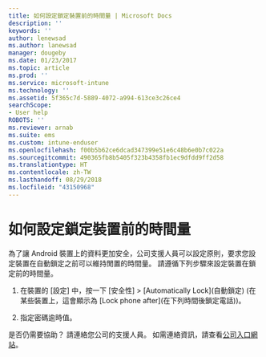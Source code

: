 ```yaml
---
title: 如何設定鎖定裝置前的時間量 | Microsoft Docs
description: ''
keywords: ''
author: lenewsad
ms.author: lanewsad
manager: dougeby
ms.date: 01/23/2017
ms.topic: article
ms.prod: ''
ms.service: microsoft-intune
ms.technology: ''
ms.assetid: 5f365c7d-5889-4072-a994-613ce3c26ce4
searchScope:
- User help
ROBOTS: ''
ms.reviewer: arnab
ms.suite: ems
ms.custom: intune-enduser
ms.openlocfilehash: f00b5b62ce6dcad347399e51e6c48b6e0b7c022a
ms.sourcegitcommit: 490365fb8b5405f323b4358fb1ec9dfdd9ff2d58
ms.translationtype: HT
ms.contentlocale: zh-TW
ms.lasthandoff: 08/29/2018
ms.locfileid: "43150968"
---
```

# <a name="how-to-set-the-amount-of-time-before-your-device-is-locked"></a>如何設定鎖定裝置前的時間量

為了讓 Android 裝置上的資料更加安全，公司支援人員可以設定原則，要求您設定裝置在自動鎖定之前可以維持閒置的時間量。 請遵循下列步驟來設定裝置在鎖定前的時間量。

1.  在裝置的 [設定] 中，按一下 [安全性] &gt; [Automatically Lock]\(自動鎖定) (在某些裝置上，這會顯示為 [Lock phone after]\(在下列時間後鎖定電話))。

2.  指定密碼逾時值。

是否仍需要協助？ 請連絡您公司的支援人員。 如需連絡資訊，請查看[公司入口網站](https://go.microsoft.com/fwlink/?linkid=2010980)。
